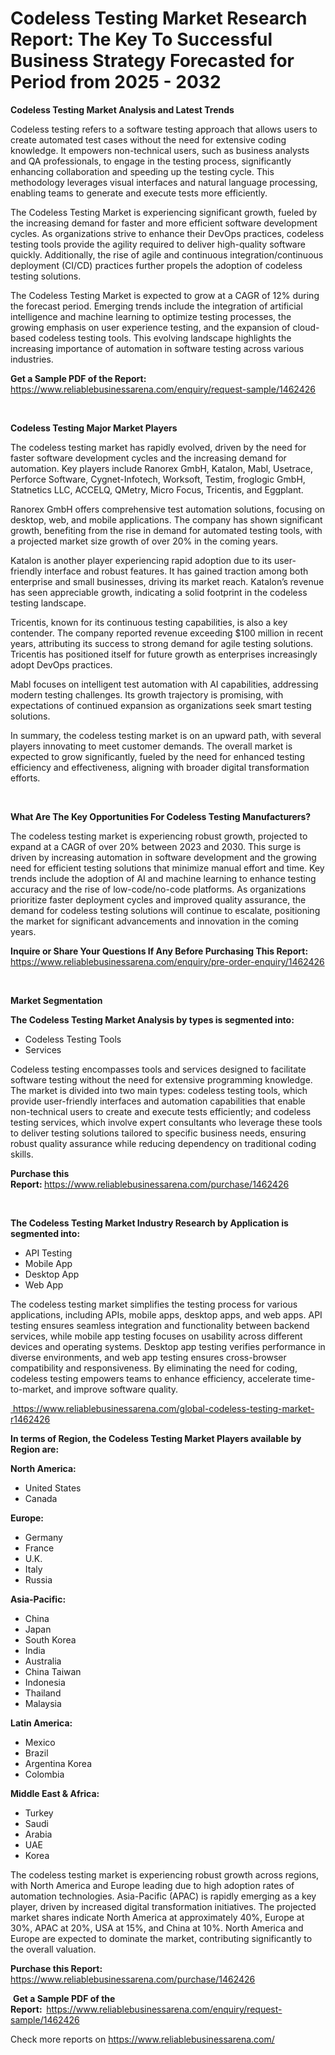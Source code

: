 <p><h1>Codeless Testing Market Research Report: The Key To Successful Business Strategy Forecasted for Period from 2025 - 2032</h1></p><p><strong>Codeless Testing Market Analysis and Latest Trends</strong></p>
<p><p>Codeless testing refers to a software testing approach that allows users to create automated test cases without the need for extensive coding knowledge. It empowers non-technical users, such as business analysts and QA professionals, to engage in the testing process, significantly enhancing collaboration and speeding up the testing cycle. This methodology leverages visual interfaces and natural language processing, enabling teams to generate and execute tests more efficiently.</p><p>The Codeless Testing Market is experiencing significant growth, fueled by the increasing demand for faster and more efficient software development cycles. As organizations strive to enhance their DevOps practices, codeless testing tools provide the agility required to deliver high-quality software quickly. Additionally, the rise of agile and continuous integration/continuous deployment (CI/CD) practices further propels the adoption of codeless testing solutions.</p><p>The Codeless Testing Market is expected to grow at a CAGR of 12% during the forecast period. Emerging trends include the integration of artificial intelligence and machine learning to optimize testing processes, the growing emphasis on user experience testing, and the expansion of cloud-based codeless testing tools. This evolving landscape highlights the increasing importance of automation in software testing across various industries.</p></p>
<p><strong>Get a Sample PDF of the Report:&nbsp;</strong> <a href="https://www.reliablebusinessarena.com/enquiry/request-sample/1462426?utm_campaign=2527&utm_medium=2&utm_source=Github&utm_content=ia&utm_term=09032025&utm_id=codeless-testing">https://www.reliablebusinessarena.com/enquiry/request-sample/1462426</a></p>
<p>&nbsp;</p>
<p><strong>Codeless Testing Major Market Players</strong></p>
<p><p>The codeless testing market has rapidly evolved, driven by the need for faster software development cycles and the increasing demand for automation. Key players include Ranorex GmbH, Katalon, Mabl, Usetrace, Perforce Software, Cygnet-Infotech, Worksoft, Testim, froglogic GmbH, Statnetics LLC, ACCELQ, QMetry, Micro Focus, Tricentis, and Eggplant.</p><p>Ranorex GmbH offers comprehensive test automation solutions, focusing on desktop, web, and mobile applications. The company has shown significant growth, benefiting from the rise in demand for automated testing tools, with a projected market size growth of over 20% in the coming years.</p><p>Katalon is another player experiencing rapid adoption due to its user-friendly interface and robust features. It has gained traction among both enterprise and small businesses, driving its market reach. Katalon’s revenue has seen appreciable growth, indicating a solid footprint in the codeless testing landscape.</p><p>Tricentis, known for its continuous testing capabilities, is also a key contender. The company reported revenue exceeding $100 million in recent years, attributing its success to strong demand for agile testing solutions. Tricentis has positioned itself for future growth as enterprises increasingly adopt DevOps practices.</p><p>Mabl focuses on intelligent test automation with AI capabilities, addressing modern testing challenges. Its growth trajectory is promising, with expectations of continued expansion as organizations seek smart testing solutions.</p><p>In summary, the codeless testing market is on an upward path, with several players innovating to meet customer demands. The overall market is expected to grow significantly, fueled by the need for enhanced testing efficiency and effectiveness, aligning with broader digital transformation efforts.</p></p>
<p>&nbsp;</p>
<p><strong>What Are The Key Opportunities For Codeless Testing Manufacturers?</strong></p>
<p><p>The codeless testing market is experiencing robust growth, projected to expand at a CAGR of over 20% between 2023 and 2030. This surge is driven by increasing automation in software development and the growing need for efficient testing solutions that minimize manual effort and time. Key trends include the adoption of AI and machine learning to enhance testing accuracy and the rise of low-code/no-code platforms. As organizations prioritize faster deployment cycles and improved quality assurance, the demand for codeless testing solutions will continue to escalate, positioning the market for significant advancements and innovation in the coming years.</p></p>
<p><strong>Inquire or Share Your Questions If Any Before Purchasing This Report:</strong> <a href="https://www.reliablebusinessarena.com/enquiry/pre-order-enquiry/1462426?utm_campaign=2527&utm_medium=2&utm_source=Github&utm_content=ia&utm_term=09032025&utm_id=codeless-testing">https://www.reliablebusinessarena.com/enquiry/pre-order-enquiry/1462426</a></p>
<p>&nbsp;</p>
<p><strong>Market Segmentation</strong></p>
<p><strong>The Codeless Testing Market Analysis by types is segmented into:</strong></p>
<p><ul><li>Codeless Testing Tools</li><li>Services</li></ul></p>
<p><p>Codeless testing encompasses tools and services designed to facilitate software testing without the need for extensive programming knowledge. The market is divided into two main types: codeless testing tools, which provide user-friendly interfaces and automation capabilities that enable non-technical users to create and execute tests efficiently; and codeless testing services, which involve expert consultants who leverage these tools to deliver testing solutions tailored to specific business needs, ensuring robust quality assurance while reducing dependency on traditional coding skills.</p></p>
<p><strong>Purchase this Report:&nbsp;</strong><a href="https://www.reliablebusinessarena.com/purchase/1462426?utm_campaign=2527&utm_medium=2&utm_source=Github&utm_content=ia&utm_term=09032025&utm_id=codeless-testing">https://www.reliablebusinessarena.com/purchase/1462426</a></p>
<p>&nbsp;</p>
<p><strong>The Codeless Testing Market Industry Research by Application is segmented into:</strong></p>
<p><ul><li>API Testing</li><li>Mobile App</li><li>Desktop App</li><li>Web App</li></ul></p>
<p><p>The codeless testing market simplifies the testing process for various applications, including APIs, mobile apps, desktop apps, and web apps. API testing ensures seamless integration and functionality between backend services, while mobile app testing focuses on usability across different devices and operating systems. Desktop app testing verifies performance in diverse environments, and web app testing ensures cross-browser compatibility and responsiveness. By eliminating the need for coding, codeless testing empowers teams to enhance efficiency, accelerate time-to-market, and improve software quality.</p></p>
<p><a href="https://www.reliablebusinessarena.com/global-codeless-testing-market-r1462426?utm_campaign=2527&utm_medium=2&utm_source=Github&utm_content=ia&utm_term=09032025&utm_id=codeless-testing">&nbsp;https://www.reliablebusinessarena.com/global-codeless-testing-market-r1462426</a></p>
<p><strong>In terms of Region, the Codeless Testing Market Players available by Region are:</strong></p>
<p>
    <p> <strong> North America: </strong>
        <ul>
            <li>United States</li>
            <li>Canada</li>
        </ul>
        </p> 
    <p> <strong> Europe: </strong>
        <ul>
            <li>Germany</li>
            <li>France</li>
            <li>U.K.</li>
            <li>Italy</li>
            <li>Russia</li>
        </ul>
        </p> 
    <p> <strong> Asia-Pacific: </strong>
        <ul>
            <li>China</li>
            <li>Japan</li>
            <li>South Korea</li>
            <li>India</li>
            <li>Australia</li>
            <li>China Taiwan</li>
            <li>Indonesia</li>
            <li>Thailand</li>
            <li>Malaysia</li>
        </ul>
        </p> 
    <p> <strong> Latin America: </strong>
        <ul>
            <li>Mexico</li>
            <li>Brazil</li>
            <li>Argentina Korea</li>
            <li>Colombia</li>
        </ul>
        </p> 
    <p> <strong> Middle East & Africa: </strong>
        <ul>
            <li>Turkey</li>
            <li>Saudi</li>
            <li>Arabia</li>
            <li>UAE</li>
            <li>Korea</li>
        </ul>
    </p>
    </p>
<p><p>The codeless testing market is experiencing robust growth across regions, with North America and Europe leading due to high adoption rates of automation technologies. Asia-Pacific (APAC) is rapidly emerging as a key player, driven by increased digital transformation initiatives. The projected market shares indicate North America at approximately 40%, Europe at 30%, APAC at 20%, USA at 15%, and China at 10%. North America and Europe are expected to dominate the market, contributing significantly to the overall valuation.</p></p>
<p><strong>Purchase this Report: </strong><a href="https://www.reliablebusinessarena.com/purchase/1462426?utm_campaign=2527&utm_medium=2&utm_source=Github&utm_content=ia&utm_term=09032025&utm_id=codeless-testing">https://www.reliablebusinessarena.com/purchase/1462426</a></p>
<p>&nbsp;<strong>Get a Sample PDF of the Report:&nbsp;&nbsp;</strong><a href="https://www.reliablebusinessarena.com/enquiry/request-sample/1462426?utm_campaign=2527&utm_medium=2&utm_source=Github&utm_content=ia&utm_term=09032025&utm_id=codeless-testing">https://www.reliablebusinessarena.com/enquiry/request-sample/1462426</a></p>
<p><strong></strong></p>
<p>Check more reports on <a href="https://www.reliablebusinessarena.com/?utm_campaign=2527&utm_medium=2&utm_source=Github&utm_content=ia&utm_term=09032025&utm_id=codeless-testing">https://www.reliablebusinessarena.com/</a></p>